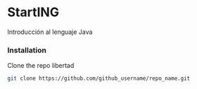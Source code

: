 # StartING
Introducción al lenguaje Java

### Installation
Clone the repo libertad
   ```sh
   git clone https://github.com/github_username/repo_name.git
   ```